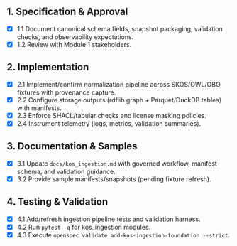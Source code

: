 ## 1. Specification & Approval

- [x] 1.1 Document canonical schema fields, snapshot packaging, validation checks, and observability expectations.
- [x] 1.2 Review with Module 1 stakeholders.

## 2. Implementation

- [x] 2.1 Implement/confirm normalization pipeline across SKOS/OWL/OBO fixtures with provenance capture.
- [x] 2.2 Configure storage outputs (rdflib graph + Parquet/DuckDB tables) with manifests.
- [x] 2.3 Enforce SHACL/tabular checks and license masking policies.
- [x] 2.4 Instrument telemetry (logs, metrics, validation summaries).

## 3. Documentation & Samples

- [x] 3.1 Update `docs/kos_ingestion.md` with governed workflow, manifest schema, and validation guidance.
- [x] 3.2 Provide sample manifests/snapshots (pending fixture refresh).

## 4. Testing & Validation

- [x] 4.1 Add/refresh ingestion pipeline tests and validation harness.
- [x] 4.2 Run `pytest -q` for kos_ingestion modules.
- [x] 4.3 Execute `openspec validate add-kos-ingestion-foundation --strict`.
